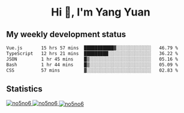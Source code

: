 <h1 align="center">Hi 👋, I'm Yang Yuan</h1>


## My weekly development status
<!--START_SECTION:waka-->

```txt
Vue.js       15 hrs 57 mins  ███████████▓░░░░░░░░░░░░░   46.79 %
TypeScript   12 hrs 21 mins  █████████░░░░░░░░░░░░░░░░   36.22 %
JSON         1 hr 45 mins    █▒░░░░░░░░░░░░░░░░░░░░░░░   05.16 %
Bash         1 hr 44 mins    █▒░░░░░░░░░░░░░░░░░░░░░░░   05.09 %
CSS          57 mins         ▓░░░░░░░░░░░░░░░░░░░░░░░░   02.83 %
```

<!--END_SECTION:waka-->

## Statistics
<a href="https://github.com/anuraghazra/github-readme-stats">
  <img src="https://github-readme-stats.vercel.app/api/top-langs/?username=no5no6&theme=dracula" alt="no5no6">
</a>
<a href="https://github.com/anuraghazra/github-readme-stats">
  <img src="https://github-readme-stats.vercel.app/api?username=no5no6&show_icons=true&theme=dracula&line_height=40" alt="no5no6">
</a>
<a href="https://github.com/anuraghazra/github-readme-stats">
  <img align="center" src="https://github-readme-streak-stats.herokuapp.com/?user=no5no6&theme=dracula" alt="no5no6" />
</a>